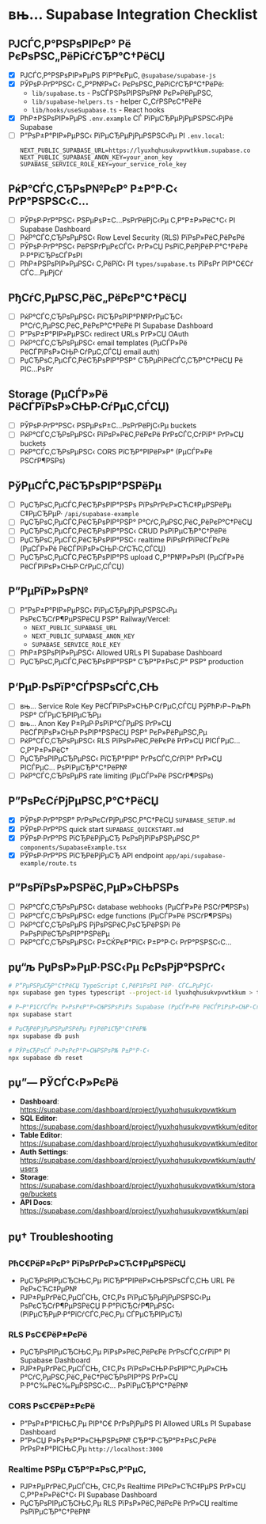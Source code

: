 # вњ… Supabase Integration Checklist

## РЈСЃС‚Р°РЅРѕРІРєР° Рё РєРѕРЅС„РёРіСѓСЂР°С†РёСЏ

- [x] РЈСЃС‚Р°РЅРѕРІР»РµРЅ РїР°РєРµС‚ `@supabase/supabase-js`
- [x] РЎРѕР·РґР°РЅС‹ С„Р°Р№Р»С‹ РєРѕРЅС„РёРіСѓСЂР°С†РёРё:
  - `lib/supabase.ts` - РѕСЃРЅРѕРІРЅРѕР№ РєР»РёРµРЅС‚
  - `lib/supabase-helpers.ts` - helper С„СѓРЅРєС†РёРё
  - `lib/hooks/useSupabase.ts` - React hooks
- [x] РћР±РЅРѕРІР»РµРЅ `.env.example` СЃ РїРµСЂРµРјРµРЅРЅС‹РјРё Supabase
- [ ] Р”РѕР±Р°РІР»РµРЅС‹ РїРµСЂРµРјРµРЅРЅС‹Рµ РІ `.env.local`:
  ```env
  NEXT_PUBLIC_SUPABASE_URL=https://lyuxhqhusukvpvwtkkum.supabase.co
  NEXT_PUBLIC_SUPABASE_ANON_KEY=your_anon_key
  SUPABASE_SERVICE_ROLE_KEY=your_service_role_key
  ```

## РќР°СЃС‚СЂРѕР№РєР° Р±Р°Р·С‹ РґР°РЅРЅС‹С…

- [ ] РЎРѕР·РґР°РЅС‹ РЅРµРѕР±С…РѕРґРёРјС‹Рµ С‚Р°Р±Р»РёС†С‹ РІ Supabase Dashboard
- [ ] РќР°СЃС‚СЂРѕРµРЅС‹ Row Level Security (RLS) РїРѕР»РёС‚РёРєРё
- [ ] РЎРѕР·РґР°РЅС‹ РёРЅРґРµРєСЃС‹ РґР»СЏ РѕРїС‚РёРјРёР·Р°С†РёРё Р·Р°РїСЂРѕСЃРѕРІ
- [ ] РћР±РЅРѕРІР»РµРЅС‹ С‚РёРїС‹ РІ `types/supabase.ts` РїРѕРґ РІР°С€Сѓ СЃС…РµРјСѓ

## РђСѓС‚РµРЅС‚РёС„РёРєР°С†РёСЏ

- [ ] РќР°СЃС‚СЂРѕРµРЅС‹ РїСЂРѕРІР°Р№РґРµСЂС‹ Р°СѓС‚РµРЅС‚РёС„РёРєР°С†РёРё РІ Supabase Dashboard
- [ ] Р”РѕР±Р°РІР»РµРЅС‹ redirect URLs РґР»СЏ OAuth
- [ ] РќР°СЃС‚СЂРѕРµРЅС‹ email templates (РµСЃР»Рё РёСЃРїРѕР»СЊР·СѓРµС‚СЃСЏ email auth)
- [ ] РџСЂРѕС‚РµСЃС‚РёСЂРѕРІР°РЅР° СЂРµРіРёСЃС‚СЂР°С†РёСЏ Рё РІС…РѕРґ

## Storage (РµСЃР»Рё РёСЃРїРѕР»СЊР·СѓРµС‚СЃСЏ)

- [ ] РЎРѕР·РґР°РЅС‹ РЅРµРѕР±С…РѕРґРёРјС‹Рµ buckets
- [ ] РќР°СЃС‚СЂРѕРµРЅС‹ РїРѕР»РёС‚РёРєРё РґРѕСЃС‚СѓРїР° РґР»СЏ buckets
- [ ] РќР°СЃС‚СЂРѕРµРЅС‹ CORS РїСЂР°РІРёР»Р° (РµСЃР»Рё РЅСѓР¶РЅРѕ)

## РўРµСЃС‚РёСЂРѕРІР°РЅРёРµ

- [ ] РџСЂРѕС‚РµСЃС‚РёСЂРѕРІР°РЅРѕ РїРѕРґРєР»СЋС‡РµРЅРёРµ С‡РµСЂРµР· `/api/supabase-example`
- [ ] РџСЂРѕС‚РµСЃС‚РёСЂРѕРІР°РЅР° Р°СѓС‚РµРЅС‚РёС„РёРєР°С†РёСЏ
- [ ] РџСЂРѕС‚РµСЃС‚РёСЂРѕРІР°РЅС‹ CRUD РѕРїРµСЂР°С†РёРё
- [ ] РџСЂРѕС‚РµСЃС‚РёСЂРѕРІР°РЅС‹ realtime РїРѕРґРїРёСЃРєРё (РµСЃР»Рё РёСЃРїРѕР»СЊР·СѓСЋС‚СЃСЏ)
- [ ] РџСЂРѕС‚РµСЃС‚РёСЂРѕРІР°РЅ upload С„Р°Р№Р»РѕРІ (РµСЃР»Рё РёСЃРїРѕР»СЊР·СѓРµС‚СЃСЏ)

## Р”РµРїР»РѕР№

- [ ] Р”РѕР±Р°РІР»РµРЅС‹ РїРµСЂРµРјРµРЅРЅС‹Рµ РѕРєСЂСѓР¶РµРЅРёСЏ РЅР° Railway/Vercel:
  - `NEXT_PUBLIC_SUPABASE_URL`
  - `NEXT_PUBLIC_SUPABASE_ANON_KEY`
  - `SUPABASE_SERVICE_ROLE_KEY`
- [ ] РћР±РЅРѕРІР»РµРЅС‹ Allowed URLs РІ Supabase Dashboard
- [ ] РџСЂРѕС‚РµСЃС‚РёСЂРѕРІР°РЅР° СЂР°Р±РѕС‚Р° РЅР° production

## Р‘РµР·РѕРїР°СЃРЅРѕСЃС‚СЊ

- [ ] вњ… Service Role Key РёСЃРїРѕР»СЊР·СѓРµС‚СЃСЏ РўРћР›Р¬РљРћ РЅР° СЃРµСЂРІРµСЂРµ
- [ ] вњ… Anon Key Р±РµР·РѕРїР°СЃРµРЅ РґР»СЏ РёСЃРїРѕР»СЊР·РѕРІР°РЅРёСЏ РЅР° РєР»РёРµРЅС‚Рµ
- [ ] РќР°СЃС‚СЂРѕРµРЅС‹ RLS РїРѕР»РёС‚РёРєРё РґР»СЏ РІСЃРµС… С‚Р°Р±Р»РёС†
- [ ] РџСЂРѕРІРµСЂРµРЅС‹ РїСЂР°РІР° РґРѕСЃС‚СѓРїР° РґР»СЏ РІСЃРµС… РѕРїРµСЂР°С†РёР№
- [ ] РќР°СЃС‚СЂРѕРµРЅ rate limiting (РµСЃР»Рё РЅСѓР¶РЅРѕ)

## Р”РѕРєСѓРјРµРЅС‚Р°С†РёСЏ

- [x] РЎРѕР·РґР°РЅР° РґРѕРєСѓРјРµРЅС‚Р°С†РёСЏ `SUPABASE_SETUP.md`
- [x] РЎРѕР·РґР°РЅ quick start `SUPABASE_QUICKSTART.md`
- [x] РЎРѕР·РґР°РЅ РїСЂРёРјРµСЂ РєРѕРјРїРѕРЅРµРЅС‚Р° `components/SupabaseExample.tsx`
- [x] РЎРѕР·РґР°РЅ РїСЂРёРјРµСЂ API endpoint `app/api/supabase-example/route.ts`

## Р”РѕРїРѕР»РЅРёС‚РµР»СЊРЅРѕ

- [ ] РќР°СЃС‚СЂРѕРµРЅС‹ database webhooks (РµСЃР»Рё РЅСѓР¶РЅРѕ)
- [ ] РќР°СЃС‚СЂРѕРµРЅС‹ edge functions (РµСЃР»Рё РЅСѓР¶РЅРѕ)
- [ ] РќР°СЃС‚СЂРѕРµРЅ РјРѕРЅРёС‚РѕСЂРёРЅРі Рё Р»РѕРіРёСЂРѕРІР°РЅРёРµ
- [ ] РќР°СЃС‚СЂРѕРµРЅС‹ Р±СЌРєР°РїС‹ Р±Р°Р·С‹ РґР°РЅРЅС‹С…

## рџ“љ РџРѕР»РµР·РЅС‹Рµ РєРѕРјР°РЅРґС‹

```bash
# Р“РµРЅРµСЂР°С†РёСЏ TypeScript С‚РёРїРѕРІ РёР· СЃС…РµРјС‹
npx supabase gen types typescript --project-id lyuxhqhusukvpvwtkkum > types/supabase.ts

# Р—Р°РїСѓСЃРє Р»РѕРєР°Р»СЊРЅРѕРіРѕ Supabase (РµСЃР»Рё РёСЃРїРѕР»СЊР·СѓРµС‚Рµ)
npx supabase start

# РџСЂРёРјРµРЅРµРЅРёРµ РјРёРіСЂР°С†РёР№
npx supabase db push

# РЎР±СЂРѕСЃ Р»РѕРєР°Р»СЊРЅРѕР№ Р±Р°Р·С‹
npx supabase db reset
```

## рџ”— РЎСЃС‹Р»РєРё

- **Dashboard**: https://supabase.com/dashboard/project/lyuxhqhusukvpvwtkkum
- **SQL Editor**: https://supabase.com/dashboard/project/lyuxhqhusukvpvwtkkum/editor
- **Table Editor**: https://supabase.com/dashboard/project/lyuxhqhusukvpvwtkkum/editor
- **Auth Settings**: https://supabase.com/dashboard/project/lyuxhqhusukvpvwtkkum/auth/users
- **Storage**: https://supabase.com/dashboard/project/lyuxhqhusukvpvwtkkum/storage/buckets
- **API Docs**: https://supabase.com/dashboard/project/lyuxhqhusukvpvwtkkum/api

## рџ† Troubleshooting

### РћС€РёР±РєР° РїРѕРґРєР»СЋС‡РµРЅРёСЏ
- РџСЂРѕРІРµСЂСЊС‚Рµ РїСЂР°РІРёР»СЊРЅРѕСЃС‚СЊ URL Рё РєР»СЋС‡РµР№
- РЈР±РµРґРёС‚РµСЃСЊ, С‡С‚Рѕ РїРµСЂРµРјРµРЅРЅС‹Рµ РѕРєСЂСѓР¶РµРЅРёСЏ Р·Р°РіСЂСѓР¶РµРЅС‹ (РїРµСЂРµР·Р°РїСѓСЃС‚РёС‚Рµ СЃРµСЂРІРµСЂ)

### RLS РѕС€РёР±РєРё
- РџСЂРѕРІРµСЂСЊС‚Рµ РїРѕР»РёС‚РёРєРё РґРѕСЃС‚СѓРїР° РІ Supabase Dashboard
- РЈР±РµРґРёС‚РµСЃСЊ, С‡С‚Рѕ РїРѕР»СЊР·РѕРІР°С‚РµР»СЊ Р°СѓС‚РµРЅС‚РёС„РёС†РёСЂРѕРІР°РЅ РґР»СЏ Р·Р°С‰РёС‰РµРЅРЅС‹С… РѕРїРµСЂР°С†РёР№

### CORS РѕС€РёР±РєРё
- Р”РѕР±Р°РІСЊС‚Рµ РІР°С€ РґРѕРјРµРЅ РІ Allowed URLs РІ Supabase Dashboard
- Р”Р»СЏ Р»РѕРєР°Р»СЊРЅРѕР№ СЂР°Р·СЂР°Р±РѕС‚РєРё РґРѕР±Р°РІСЊС‚Рµ `http://localhost:3000`

### Realtime РЅРµ СЂР°Р±РѕС‚Р°РµС‚
- РЈР±РµРґРёС‚РµСЃСЊ, С‡С‚Рѕ Realtime РІРєР»СЋС‡РµРЅ РґР»СЏ С‚Р°Р±Р»РёС†С‹ РІ Supabase Dashboard
- РџСЂРѕРІРµСЂСЊС‚Рµ RLS РїРѕР»РёС‚РёРєРё РґР»СЏ realtime РѕРїРµСЂР°С†РёР№
